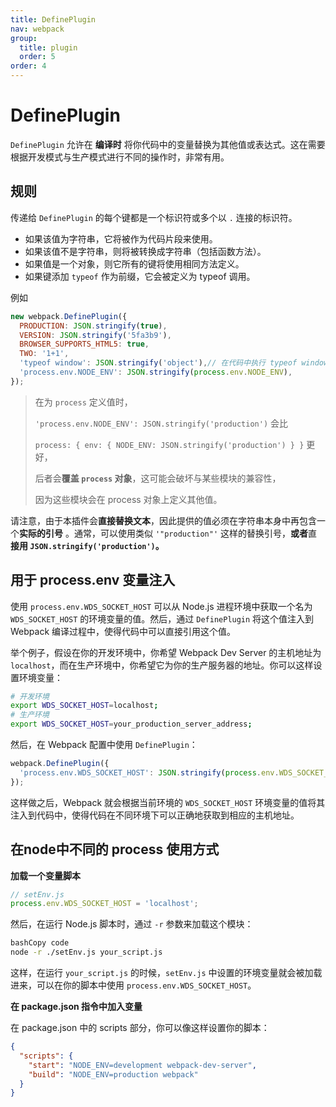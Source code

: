 ```yaml
---
title: DefinePlugin
nav: webpack
group:
  title: plugin
  order: 5
order: 4
---
```

# DefinePlugin

`DefinePlugin` 允许在 **编译时** 将你代码中的变量替换为其他值或表达式。这在需要根据开发模式与生产模式进行不同的操作时，非常有用。

## **规则**

传递给 `DefinePlugin` 的每个键都是一个标识符或多个以 `.` 连接的标识符。

- 如果该值为字符串，它将被作为代码片段来使用。
- 如果该值不是字符串，则将被转换成字符串（包括函数方法）。
- 如果值是一个对象，则它所有的键将使用相同方法定义。
- 如果键添加 `typeof` 作为前缀，它会被定义为 typeof 调用。

例如

```js
new webpack.DefinePlugin({
  PRODUCTION: JSON.stringify(true),
  VERSION: JSON.stringify('5fa3b9'),
  BROWSER_SUPPORTS_HTML5: true,
  TWO: '1+1',
  'typeof window': JSON.stringify('object'),// 在代码中执行 typeof window 时返回 object
  'process.env.NODE_ENV': JSON.stringify(process.env.NODE_ENV),
});
```

> 在为 `process` 定义值时，
>
> `'process.env.NODE_ENV': JSON.stringify('production')` 会比
>
>  `process: { env: { NODE_ENV: JSON.stringify('production') } }` 更好，
>
> 后者会**覆盖 `process` 对象**，这可能会破坏与某些模块的兼容性，
>
> 因为这些模块会在 process 对象上定义其他值。

请注意，由于本插件会**直接替换文本**，因此提供的值必须在字符串本身中再包含一个**实际的引号** 。通常，可以使用类似 `'"production"'` 这样的替换引号，**或者**直**接用 `JSON.stringify('production')`。**

## 用于 process.env 变量注入

使用 `process.env.WDS_SOCKET_HOST` 可以从 Node.js 进程环境中获取一个名为 `WDS_SOCKET_HOST` 的环境变量的值。然后，通过 `DefinePlugin` 将这个值注入到 Webpack 编译过程中，使得代码中可以直接引用这个值。

举个例子，假设在你的开发环境中，你希望 Webpack Dev Server 的主机地址为 `localhost`，而在生产环境中，你希望它为你的生产服务器的地址。你可以这样设置环境变量：

```bash
# 开发环境
export WDS_SOCKET_HOST=localhost;
# 生产环境
export WDS_SOCKET_HOST=your_production_server_address;
```

然后，在 Webpack 配置中使用 `DefinePlugin`：

```js
webpack.DefinePlugin({
  'process.env.WDS_SOCKET_HOST': JSON.stringify(process.env.WDS_SOCKET_HOST)
});
```

这样做之后，Webpack 就会根据当前环境的 `WDS_SOCKET_HOST` 环境变量的值将其注入到代码中，使得代码在不同环境下可以正确地获取到相应的主机地址。

## **在node中不同的 process 使用方式**

**加载一个变量脚本**

```js
// setEnv.js
process.env.WDS_SOCKET_HOST = 'localhost';
```

然后，在运行 Node.js 脚本时，通过 `-r` 参数来加载这个模块：

```bash
bashCopy code
node -r ./setEnv.js your_script.js
```

这样，在运行 `your_script.js` 的时候，`setEnv.js` 中设置的环境变量就会被加载进来，可以在你的脚本中使用 `process.env.WDS_SOCKET_HOST`。

**在 package.json 指令中加入变量**

在 package.json 中的 scripts 部分，你可以像这样设置你的脚本：

```json
{
  "scripts": {
    "start": "NODE_ENV=development webpack-dev-server",
    "build": "NODE_ENV=production webpack"
  }
}
```

